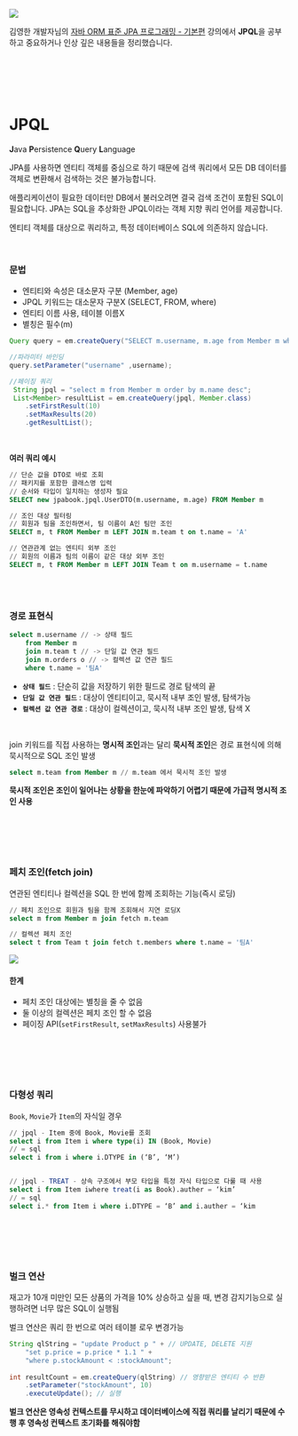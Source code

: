 ![](https://velog.velcdn.com/images/dodo4723/post/b873c49f-1cec-4ae1-a209-aa82b54566c5/image.png)

김영한 개발자님의 [자바 ORM 표준 JPA 프로그래밍 - 기본편](https://www.inflearn.com/course/ORM-JPA-Basic/dashboard) 강의에서 **JPQL**을 공부하고 중요하거나 인상 깊은 내용들을 정리했습니다.

<br>
<br>
<br>
<br>

# JPQL

**J**ava **P**ersistence **Q**uery **L**anguage

JPA를 사용하면 엔티티 객체를 중심으로 하기 때문에 검색 쿼리에서 모든 DB 데이터를 객체로 변환해서 검색하는 것은 불가능합니다.

애플리케이션이 필요한 데이터만 DB에서 불러오려면 결국 검색 조건이 포함된 SQL이 필요합니다. JPA는 SQL을 추상화한 JPQL이라는 객체 지향 쿼리 언어를 제공합니다.

엔티티 객체를 대상으로 쿼리하고, 특정 데이터베이스 SQL에 의존하지 않습니다.

<br>

### 문법

- 엔티티와 속성은 대소문자 구분 (Member, age)
- JPQL 키워드는 대소문자 구분X (SELECT, FROM, where)
- 엔티티 이름 사용, 테이블 이름X
- 별칭은 필수(m)

```java
Query query = em.createQuery("SELECT m.username, m.age from Member m where m.username=:username");

//파라미터 바인딩
query.setParameter("username" ,username);

//페이징 쿼리
 String jpql = "select m from Member m order by m.name desc";
 List<Member> resultList = em.createQuery(jpql, Member.class)
 	.setFirstResult(10)
 	.setMaxResults(20)
 	.getResultList();

```

<br>

**여러 쿼리 예시**

```sql
// 단순 값을 DTO로 바로 조회
// 패키지를 포함한 클래스명 입력
// 순서와 타입이 일치하는 생성자 필요
SELECT new jpabook.jpql.UserDTO(m.username, m.age) FROM Member m

// 조인 대상 필터링
// 회원과 팀을 조인하면서, 팀 이름이 A인 팀만 조인
SELECT m, t FROM Member m LEFT JOIN m.team t on t.name = 'A'

// 연관관계 없는 엔티티 외부 조인
// 회원의 이름과 팀의 이름이 같은 대상 외부 조인
SELECT m, t FROM Member m LEFT JOIN Team t on m.username = t.name
```

<br>
<br>

### 경로 표현식

```sql
select m.username // -> 상태 필드
 	from Member m 
 	join m.team t // -> 단일 값 연관 필드
 	join m.orders o // -> 컬렉션 값 연관 필드
	where t.name = '팀A'
```
- **`상태 필드`** : 단순히 값을 저장하기 위한 필드로 경로 탐색의 끝
- **`단일 값 연관 필드`** : 대상이 엔티티이고, 묵시적 내부 조인 발생, 탐색가능
- **`컬렉션 값 연관 경로`** : 대상이 컬렉션이고, 묵시적 내부 조인 발생, 탐색 X

<br>

join 키워드를 직접 사용하는 **명시적 조인**과는 달리 **묵시적 조인**은 경로 표현식에 의해 묵시적으로 SQL 조인 발생
```sql
select m.team from Member m // m.team 에서 묵시적 조인 발생
```

**묵시적 조인은 조인이 일어나는 상황을 한눈에 파악하기 어렵기 때문에 가급적 명시적 조인 사용**

<br>
<br>
<br>
<br>

### 페치 조인(fetch join)

연관된 엔티티나 컬렉션을 SQL 한 번에 함께 조회하는 기능(즉시 로딩)

```sql
// 페치 조인으로 회원과 팀을 함께 조회해서 지연 로딩X
select m from Member m join fetch m.team

// 컬렉션 페치 조인
select t from Team t join fetch t.members where t.name = '팀A'
```

![](https://velog.velcdn.com/images/dodo4723/post/5345eba9-c76d-4526-91d0-e74c8455d140/image.png)

#### 한계
- 페치 조인 대상에는 별칭을 줄 수 없음
- 둘 이상의 컬렉션은 페치 조인 할 수 없음
- 페이징 API(`setFirstResult`, `setMaxResults`) 사용불가

<br>
<br>
<br>
<br>

### 다형성 쿼리

`Book`, `Movie`가 `Item`의 자식일 경우

```sql
// jpql - Item 중에 Book, Movie를 조회
select i from Item i where type(i) IN (Book, Movie)
// = sql
select i from i where i.DTYPE in (‘B’, ‘M’)


// jpql - TREAT - 상속 구조에서 부모 타입을 특정 자식 타입으로 다룰 때 사용
select i from Item iwhere treat(i as Book).auther = ‘kim’
// = sql
select i.* from Item i where i.DTYPE = ‘B’ and i.auther = ‘kim
```

<br>
<br>
<br>
<br>

### 벌크 연산

재고가 10개 미만인 모든 상품의 가격을 10% 상승하고 싶을 때, 변경 감지기능으로 실행하려면 너무 많은 SQL이 실행됨

벌크 연산은 쿼리 한 번으로 여러 테이블 로우 변경가능

```java
String qlString = "update Product p " + // UPDATE, DELETE 지원
 	"set p.price = p.price * 1.1 " + 
 	"where p.stockAmount < :stockAmount"; 
 
int resultCount = em.createQuery(qlString) // 영향받은 엔티티 수 반환
 	.setParameter("stockAmount", 10) 
 	.executeUpdate(); // 실행
```

**벌크 연산은 영속성 컨텍스트를 무시하고 데이터베이스에 직접 쿼리를 날리기 때문에 수행 후 영속성 컨텍스트 초기화를 해줘야함**